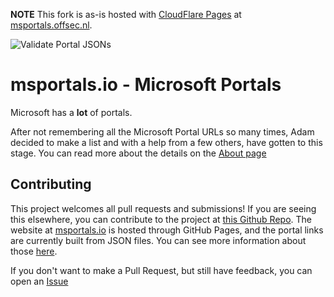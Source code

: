 **NOTE** This fork is as-is hosted with [CloudFlare Pages](https://pages.cloudflare.com/) at [msportals.offsec.nl](https://msportals.offsec.nl/).

![Validate Portal JSONs](https://github.com/adamfowlerit/msportals.io/workflows/Validate%20Portal%20JSONs/badge.svg)

# msportals.io - Microsoft Portals #

Microsoft has a **lot** of portals.

After not remembering all the Microsoft Portal URLs so many times, Adam decided to make a list and with a help from a few others, have gotten to this stage. You can read more about the details on the [About page](https://github.com/adamfowlerit/msportals.io/blob/master/about.md)

## Contributing ##

This project welcomes all pull requests and submissions! If you are seeing this elsewhere, you can contribute to the project at [this Github Repo](https://github.com/adamfowlerit/msportals.io). The website at [msportals.io](https://msportals.io) is hosted through GitHub Pages, and the portal links are currently built from JSON files. You can see more information about those [here](./_data/portals/).

If you don't want to make a Pull Request, but still have feedback, you can open an [Issue](https://github.com/adamfowlerit/msportals.io/issues)
